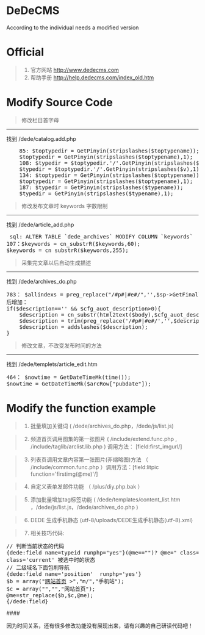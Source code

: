 # DeDeCMS
According to the individual needs a modified version

# Official
> 1. 官方网站  http://www.dedecms.com
> 2. 帮助手册	http://help.dedecms.com/index_old.htm

# Modify Source Code

> 修改栏目首字母

____


<p> 找到 /dede/catalog.add.php </p>

<pre>
	85: $toptypedir = GetPinyin(stripslashes($toptypename));
	$toptypedir = GetPinyin(stripslashes($toptypename),1);
	108: $typedir = $toptypedir.'/'.GetPinyin(stripslashes($v));
	$typedir = $toptypedir.'/'.GetPinyin(stripslashes($v),1);
	134: $toptypedir = GetPinyin(stripslashes($toptypename));
	$toptypedir = GetPinyin(stripslashes($toptypename),1);
	187: $typedir = GetPinyin(stripslashes($typename));
	$typedir = GetPinyin(stripslashes($typename),1); 
</pre>


> 修改发布文章时 keywords 字数限制

____

找到 /dede/article_add.php

<pre> sql: ALTER TABLE `dede_archives` MODIFY COLUMN `keywords`  char(255)
107：$keywords = cn_substrR($keywords,60);
$keywords = cn_substrR($keywords,255);
</pre>

> 采集完文章以后自动生成描述

____
找到 /dede/archives_do.php

<pre>
783： $allindexs = preg_replace("/#p#|#e#/",'',$sp->GetFinallyIndex());
后增加：
if($description=='' && $cfg_auot_description>0){
    $description = cn_substr(html2text($body),$cfg_auot_description);
    $description = trim(preg_replace('/#p#|#e#/','',$description));
    $description = addslashes($description);
}
</pre>

> 修改文章，不改变发布时间的方法

____

找到 /dede/templets/article_edit.htm
<pre>
464： $nowtime = GetDateTimeMk(time());
$nowtime = GetDateTimeMk($arcRow["pubdate"]);
</pre>


# Modify the function example
>1. 批量填加关键词 ( /dede/archives_do.php，/dede/js/list.js)

>2. 频道首页调用图集的第一张图片 ( /include/extend.func.php , /include/taglib/arclist.lib.php ) 调用方法： [field:first_imgurl/] 

>3. 列表页调用文章内容第一张图片(非缩略图)方法 （ /include/common.func.php ）调用方法：[field:litpic function='firstimg(@me)'/] 

>4. 自定义表单发邮件功能 （ /plus/diy.php.bak ）

>5. 添加批量增加tag标签功能 ( /dede/templates/content_list.htm ，/dede/js/list.js，/dede/archives_do.php )

>6. DEDE 生成手机静态 (utf-8/uploads/DEDE生成手机静态(utf-8).xml)

>7. 相关技巧代码:

<pre>
// 判断当前状态的代码
{dede:field name=typeid runphp="yes"}(@me=="")? @me=" class='current' ":@me="";{/dede:field}>
class='current' 被选中时的状态
// 二级域名下面包削导航
{dede:field name='position'  runphp='yes'}
$b = array("<a href='http://www.xxxx.com/'>网站首页</a> >","m/","手机站");
$c = array("","","网站首页");
@me=str_replace($b,$c,@me); 
{/dede:field}
</pre>

####<p> 因为时间关系，还有很多修改功能没有展现出来，请有兴趣的自己研读代码吧！ </p>


